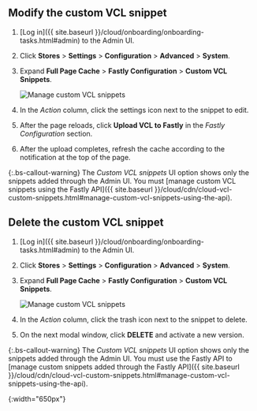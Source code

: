 ## Modify the custom VCL snippet

1. [Log in]({{ site.baseurl }}/cloud/onboarding/onboarding-tasks.html#admin) to the Admin UI.

1. Click **Stores** > **Settings** > **Configuration** > **Advanced** > **System**.

1. Expand **Full Page Cache** > **Fastly Configuration** > **Custom VCL Snippets**.

   ![Manage custom VCL snippets]

1. In the _Action_ column, click the settings icon next to the snippet to edit.

1. After the page reloads, click **Upload VCL to Fastly** in the *Fastly Configuration* section.

1. After the upload completes, refresh the cache according to the notification at the top of the page.

{:.bs-callout-warning}
The *Custom VCL snippets* UI option shows only the snippets added through the Admin UI. You must [manage custom VCL snippets using the Fastly API]({{ site.baseurl }}/cloud/cdn/cloud-vcl-custom-snippets.html#manage-custom-vcl-snippets-using-the-api).

## Delete the custom VCL snippet

1. [Log in]({{ site.baseurl }}/cloud/onboarding/onboarding-tasks.html#admin) to the Admin UI.

1. Click **Stores** > **Settings** > **Configuration** > **Advanced** > **System**.

1. Expand **Full Page Cache** > **Fastly Configuration** > **Custom VCL Snippets**.

   ![Manage custom VCL snippets]

1. In the _Action_ column, click the trash icon next to the snippet to delete.

1. On the next modal window, click **DELETE** and activate a new version.

{:.bs-callout-warning}
The *Custom VCL snippets* UI option shows only the snippets added through the Admin UI. You must use the Fastly API to [manage custom snippets added through the Fastly API]({{ site.baseurl }}/cloud/cdn/cloud-vcl-custom-snippets.html#manage-custom-vcl-snippets-using-the-api).

[Manage custom VCL snippets]: {{site.baseurl}}/common/images/cloud/cloud-fastly-manage-snippets.png
{:width="650px"}
